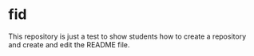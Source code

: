 # fid

This repository is just a test to show students how to create a repository and create and edit the README file.
